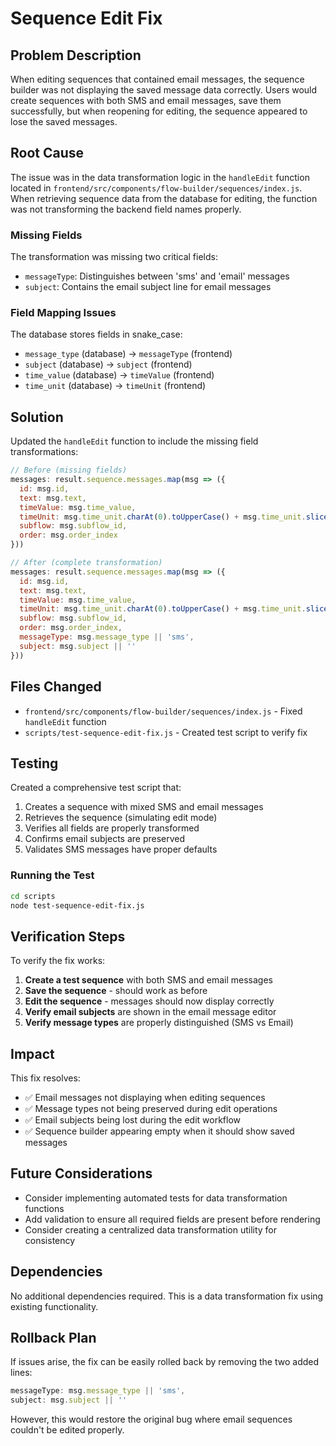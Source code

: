 # Sequence Edit Fix

## Problem Description

When editing sequences that contained email messages, the sequence builder was not displaying the saved message data correctly. Users would create sequences with both SMS and email messages, save them successfully, but when reopening for editing, the sequence appeared to lose the saved messages.

## Root Cause

The issue was in the data transformation logic in the `handleEdit` function located in `frontend/src/components/flow-builder/sequences/index.js`. When retrieving sequence data from the database for editing, the function was not transforming the backend field names properly.

### Missing Fields

The transformation was missing two critical fields:
- `messageType`: Distinguishes between 'sms' and 'email' messages
- `subject`: Contains the email subject line for email messages

### Field Mapping Issues

The database stores fields in snake_case:
- `message_type` (database) → `messageType` (frontend)
- `subject` (database) → `subject` (frontend)
- `time_value` (database) → `timeValue` (frontend)
- `time_unit` (database) → `timeUnit` (frontend)

## Solution

Updated the `handleEdit` function to include the missing field transformations:

```javascript
// Before (missing fields)
messages: result.sequence.messages.map(msg => ({
  id: msg.id,
  text: msg.text,
  timeValue: msg.time_value,
  timeUnit: msg.time_unit.charAt(0).toUpperCase() + msg.time_unit.slice(1),
  subflow: msg.subflow_id,
  order: msg.order_index
}))

// After (complete transformation)
messages: result.sequence.messages.map(msg => ({
  id: msg.id,
  text: msg.text,
  timeValue: msg.time_value,
  timeUnit: msg.time_unit.charAt(0).toUpperCase() + msg.time_unit.slice(1),
  subflow: msg.subflow_id,
  order: msg.order_index,
  messageType: msg.message_type || 'sms',
  subject: msg.subject || ''
}))
```

## Files Changed

- `frontend/src/components/flow-builder/sequences/index.js` - Fixed `handleEdit` function
- `scripts/test-sequence-edit-fix.js` - Created test script to verify fix

## Testing

Created a comprehensive test script that:
1. Creates a sequence with mixed SMS and email messages
2. Retrieves the sequence (simulating edit mode)
3. Verifies all fields are properly transformed
4. Confirms email subjects are preserved
5. Validates SMS messages have proper defaults

### Running the Test

```bash
cd scripts
node test-sequence-edit-fix.js
```

## Verification Steps

To verify the fix works:

1. **Create a test sequence** with both SMS and email messages
2. **Save the sequence** - should work as before
3. **Edit the sequence** - messages should now display correctly
4. **Verify email subjects** are shown in the email message editor
5. **Verify message types** are properly distinguished (SMS vs Email)

## Impact

This fix resolves:
- ✅ Email messages not displaying when editing sequences
- ✅ Message types not being preserved during edit operations
- ✅ Email subjects being lost during the edit workflow
- ✅ Sequence builder appearing empty when it should show saved messages

## Future Considerations

- Consider implementing automated tests for data transformation functions
- Add validation to ensure all required fields are present before rendering
- Consider creating a centralized data transformation utility for consistency

## Dependencies

No additional dependencies required. This is a data transformation fix using existing functionality.

## Rollback Plan

If issues arise, the fix can be easily rolled back by removing the two added lines:
```javascript
messageType: msg.message_type || 'sms',
subject: msg.subject || ''
```

However, this would restore the original bug where email sequences couldn't be edited properly. 